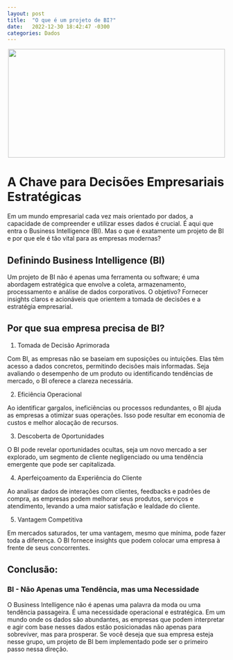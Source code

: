 ```yaml
---
layout: post
title:  "O que é um projeto de BI?"
date:   2022-12-30 18:42:47 -0300
categories: Dados
---
```

<p align="center">
  <img src="
  https://img.freepik.com/fotos-gratis/trabalhadores-de-escritorio-usando-graficos-de-financas_23-2150408661.jpg?w=740&t=st=1694352687~exp=1694353287~hmac=1d5d4a5cfba1823dfe5431172e7893879f0ad8f283bb18ca6d1ec46418e941ce" width="500" height="250">
</p>

# A Chave para Decisões Empresariais Estratégicas

Em um mundo empresarial cada vez mais orientado por dados, a capacidade de compreender e utilizar esses dados é crucial. É aqui que entra o Business Intelligence (BI). Mas o que é exatamente um projeto de BI e por que ele é tão vital para as empresas modernas?

## Definindo Business Intelligence (BI)

Um projeto de BI não é apenas uma ferramenta ou software; é uma abordagem estratégica que envolve a coleta, armazenamento, processamento e análise de dados corporativos. O objetivo? Fornecer insights claros e acionáveis que orientem a tomada de decisões e a estratégia empresarial.

## Por que sua empresa precisa de BI?

1. Tomada de Decisão Aprimorada

Com BI, as empresas não se baseiam em suposições ou intuições. Elas têm acesso a dados concretos, permitindo decisões mais informadas. Seja avaliando o desempenho de um produto ou identificando tendências de mercado, o BI oferece a clareza necessária.

2. Eficiência Operacional

Ao identificar gargalos, ineficiências ou processos redundantes, o BI ajuda as empresas a otimizar suas operações. Isso pode resultar em economia de custos e melhor alocação de recursos.

3. Descoberta de Oportunidades

O BI pode revelar oportunidades ocultas, seja um novo mercado a ser explorado, um segmento de cliente negligenciado ou uma tendência emergente que pode ser capitalizada.

4. Aperfeiçoamento da Experiência do Cliente

Ao analisar dados de interações com clientes, feedbacks e padrões de compra, as empresas podem melhorar seus produtos, serviços e atendimento, levando a uma maior satisfação e lealdade do cliente.

5. Vantagem Competitiva

Em mercados saturados, ter uma vantagem, mesmo que mínima, pode fazer toda a diferença. O BI fornece insights que podem colocar uma empresa à frente de seus concorrentes.

## Conclusão: 

### BI - Não Apenas uma Tendência, mas uma Necessidade

O Business Intelligence não é apenas uma palavra da moda ou uma tendência passageira. É uma necessidade operacional e estratégica. Em um mundo onde os dados são abundantes, as empresas que podem interpretar e agir com base nesses dados estão posicionadas não apenas para sobreviver, mas para prosperar. Se você deseja que sua empresa esteja nesse grupo, um projeto de BI bem implementado pode ser o primeiro passo nessa direção.